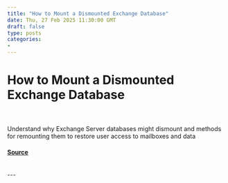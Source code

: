 ```yaml
---
title: "How to Mount a Dismounted Exchange Database"
date: Thu, 27 Feb 2025 11:30:00 GMT
draft: false
type: posts
categories: 
- 
---
```

# How to Mount a Dismounted Exchange Database

<br/>

<br/>
Understand why Exchange Server databases might dismount and methods for remounting them to restore user access to mailboxes and data

#### [Source](https://www.infosecurity-magazine.com/blogs/how-to-mount-a-dismounted-exchange/)

<br/>
---
